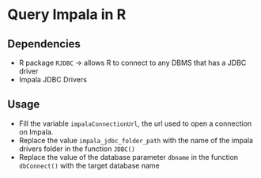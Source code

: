Query Impala in R
=================

## Dependencies
- R package `RJDBC` -> allows R to connect to any DBMS that has a JDBC driver
- Impala JDBC Drivers

## Usage

- Fill the variable `impalaConnectionUrl`, the url used to open a connection on Impala.
- Replace the value `impala_jdbc_folder_path` with the name of the impala drivers folder in the function `JDBC()`
- Replace the value of the database parameter `dbname` in the function `dbConnect()` with the target database name
